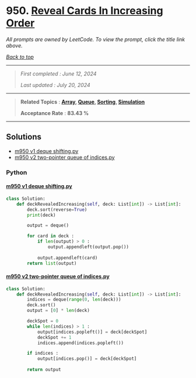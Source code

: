 # 950. [Reveal Cards In Increasing Order](<https://leetcode.com/problems/reveal-cards-in-increasing-order>)

*All prompts are owned by LeetCode. To view the prompt, click the title link above.*

*[Back to top](<../README.md>)*

------

> *First completed : June 12, 2024*
>
> *Last updated : July 20, 2024*

------

> **Related Topics** : **[Array](<by_topic/Array.md>), [Queue](<by_topic/Queue.md>), [Sorting](<by_topic/Sorting.md>), [Simulation](<by_topic/Simulation.md>)**
>
> **Acceptance Rate** : **83.43 %**

------

## Solutions

- [m950 v1 deque shifting.py](<../my-submissions/m950 v1 deque shifting.py>)
- [m950 v2 two-pointer queue of indices.py](<../my-submissions/m950 v2 two-pointer queue of indices.py>)
### Python
#### [m950 v1 deque shifting.py](<../my-submissions/m950 v1 deque shifting.py>)
```Python
class Solution:
    def deckRevealedIncreasing(self, deck: List[int]) -> List[int]:
        deck.sort(reverse=True)
        print(deck)

        output = deque()

        for card in deck :
            if len(output) > 0 :
                output.appendleft(output.pop())
            
            output.appendleft(card)
        return list(output)


```

#### [m950 v2 two-pointer queue of indices.py](<../my-submissions/m950 v2 two-pointer queue of indices.py>)
```Python
class Solution:
    def deckRevealedIncreasing(self, deck: List[int]) -> List[int]:
        indices = deque(range(0, len(deck)))
        deck.sort()
        output = [0] * len(deck)

        deckSpot = 0
        while len(indices) > 1 :
            output[indices.popleft()] = deck[deckSpot]
            deckSpot += 1
            indices.append(indices.popleft())

        if indices :
            output[indices.pop()] = deck[deckSpot]
            
        return output

```


